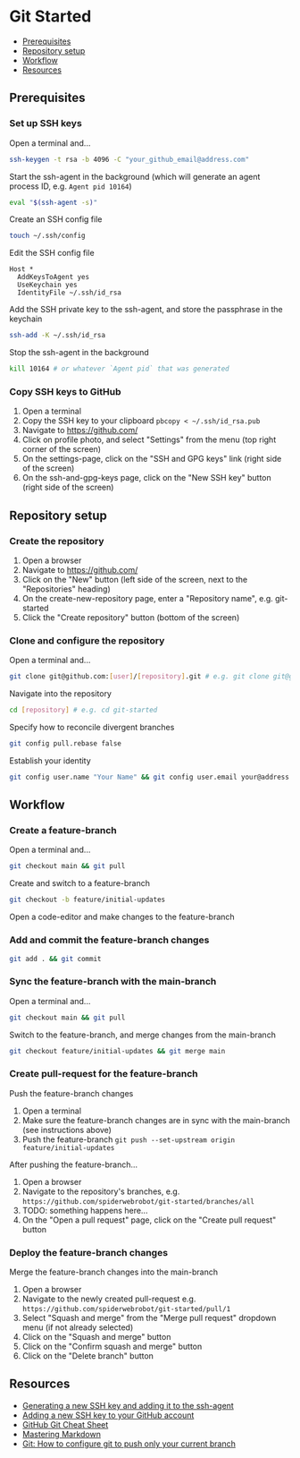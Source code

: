 # Git Started

* [Prerequisites](#prerequisites)
* [Repository setup](#repository-setup)
* [Workflow](#workflow)
* [Resources](#resources)

## Prerequisites

### Set up SSH keys

Open a terminal and...

```sh
ssh-keygen -t rsa -b 4096 -C "your_github_email@address.com"
```

Start the ssh-agent in the background (which will generate an agent process ID, e.g. `Agent pid 10164`)

```sh
eval "$(ssh-agent -s)"
```

Create an SSH config file

```sh
touch ~/.ssh/config
```

Edit the SSH config file

```
Host *
  AddKeysToAgent yes
  UseKeychain yes
  IdentityFile ~/.ssh/id_rsa
```

Add the SSH private key to the ssh-agent, and store the passphrase in the keychain

```sh
ssh-add -K ~/.ssh/id_rsa
```

Stop the ssh-agent in the background

```sh
kill 10164 # or whatever `Agent pid` that was generated
```

### Copy SSH keys to GitHub

1. Open a terminal
2. Copy the SSH key to your clipboard `pbcopy < ~/.ssh/id_rsa.pub`
3. Navigate to https://github.com/
4. Click on profile photo, and select "Settings" from the menu (top right corner of the screen)
5. On the settings-page, click on the "SSH and GPG keys" link (right side of the screen)
6. On the ssh-and-gpg-keys page, click on the "New SSH key" button (right side of the screen)

## Repository setup

### Create the repository

1. Open a browser
2. Navigate to https://github.com/
3. Click on the "New" button (left side of the screen, next to the "Repositories" heading)
4. On the create-new-repository page, enter a "Repository name", e.g. git-started
5. Click the "Create repository" button (bottom of the screen)

### Clone and configure the repository

Open a terminal and...

```sh
git clone git@github.com:[user]/[repository].git # e.g. git clone git@github.com:spiderwebrobot/git-started.git
```

Navigate into the repository

```sh
cd [repository] # e.g. cd git-started
```

Specify how to reconcile divergent branches

```sh
git config pull.rebase false
```

Establish your identity

```sh
git config user.name "Your Name" && git config user.email your@address.com
```

## Workflow

### Create a feature-branch

Open a terminal and...

```sh
git checkout main && git pull
```

Create and switch to a feature-branch

```sh
git checkout -b feature/initial-updates
```

Open a code-editor and make changes to the feature-branch

### Add and commit the feature-branch changes

```sh
git add . && git commit
```

### Sync the feature-branch with the main-branch

Open a terminal and...

```sh
git checkout main && git pull
```

Switch to the feature-branch, and merge changes from the main-branch

```sh
git checkout feature/initial-updates && git merge main
```

### Create pull-request for the feature-branch

Push the feature-branch changes

1. Open a terminal
2. Make sure the feature-branch changes are in sync with the main-branch (see instructions above)
3. Push the feature-branch `git push --set-upstream origin feature/initial-updates`

After pushing the feature-branch...

1. Open a browser
2. Navigate to the repository's branches, e.g. `https://github.com/spiderwebrobot/git-started/branches/all`
3. TODO: something happens here...
4. On the "Open a pull request" page, click on the "Create pull request" button

### Deploy the feature-branch changes

Merge the feature-branch changes into the main-branch

1. Open a browser
2. Navigate to the newly created pull-request e.g. `https://github.com/spiderwebrobot/git-started/pull/1`
3. Select "Squash and merge" from the "Merge pull request" dropdown menu (if not already selected)
4. Click on the "Squash and merge" button
5. Click on the "Confirm squash and merge" button
6. Click on the "Delete branch" button

## Resources

* [Generating a new SSH key and adding it to the ssh-agent](https://docs.github.com/en/free-pro-team@latest/github/authenticating-to-github/generating-a-new-ssh-key-and-adding-it-to-the-ssh-agent)
* [Adding a new SSH key to your GitHub account](https://docs.github.com/en/free-pro-team@latest/github/authenticating-to-github/adding-a-new-ssh-key-to-your-github-account)
* [GitHub Git Cheat Sheet](https://training.github.com/downloads/github-git-cheat-sheet/)
* [Mastering Markdown](https://guides.github.com/features/mastering-markdown/)
* [Git: How to configure git to push only your current branch](https://makandracards.com/makandra/8039-git-how-to-configure-git-to-push-only-your-current-branch)
